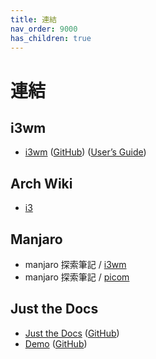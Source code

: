 ```yaml
---
title: 連結
nav_order: 9000
has_children: true
---
```


# 連結


## i3wm

* [i3wm](https://i3wm.org/) ([GitHub](https://github.com/i3/i3)) ([User’s Guide](https://i3wm.org/docs/userguide.html))


## Arch Wiki

* [i3](https://wiki.archlinux.org/title/i3)


## Manjaro

* manjaro 探索筆記 / [i3wm](https://samwhelp.github.io/note-about-manjaro/read/adjustment/wm/i3wm.html)
* manjaro 探索筆記 / [picom](https://samwhelp.github.io/note-about-manjaro/read/adjustment/tool/picom.html)

## Just the Docs

* [Just the Docs](https://pmarsceill.github.io/just-the-docs/) ([GitHub](https://github.com/pmarsceill/just-the-docs))
* [Demo](https://pmarsceill.github.io/jtd-remote/) ([GitHub](https://github.com/pmarsceill/jtd-remote))
